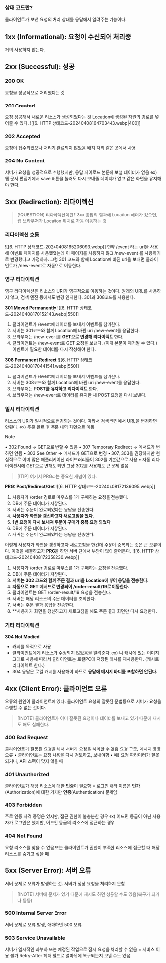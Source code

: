 ### 상태 코드란?
클라이언트가 보낸 요청의 처리 상태를 응답에서 알려주는 기능이다.

## 1xx (Informational): 요청이 수신되어 처리중 
거의 사용하지 않는다.

## 2xx (Successful): 성공
### 200 OK
요청을 성공적으로 처리했다는 것
### 201 Created
요청 성공해서 새로운 리소스가 생성되었다는 것
Location에 생성된 자원의 경로를 넣어줄 수 있다.
![[6. HTTP 상태코드-20240408164703443.webp|400]]

### 202 Accepted
요청이 접수되었으나 처리가 완료되지 않았음
배치 처리 같은 곳에서 사용
### 204 No Content
서버가 요청을 성공적으로 수행했지만, 응답 페이로드 본문에 보낼 데이터가 없음
ex) 웹 문서 편집기에서 save 버튼을 눌러도 다시 보내줄 데이터가 없고 같은 화면을 유지해야 한다.

## 3xx (Redirection): 리다이렉션
> [!QUESTION] 리다이렉션이란?
>  3xx 응답의 결과에 Location 헤더가 있으면, 웹 브라우저가 Location 위치로 자동 이동하는 것

### 리다이렉션 흐름
![[6. HTTP 상태코드-20240408165206093.webp]]
만약 /event 라는 url을 사용해 이벤트 페이지를 사용했었는데 이 페이지를 사용하지 않고 /new-event 를 사용하기로 변경했다고 가정하자.
그럼 301 코드와 함께 Location에 바뀐 url을 보내면 클라이언트가 /new-event로 자동으로 이동한다.

### 영구 리다이렉션
영구 리다이렉션은 리소스의 URI가 영구적으로 이동하는 것이다.
원래의 URL를 사용하지 않고, 검색 엔진 등에서도 변경 인지한다.
301과 308코드를 사용한다.

**301 Moved Permanently**
![[6. HTTP 상태코드-20240408170152143.webp|550]]

1. 클라이언트가 /event에 데이터를 보내서 이벤트를 참가한다.
2. 서버는 301코드와 함께 Location에 바뀐 uri /new-event를 응답한다.
3. 브라우저는 /new-event를 **GET으로 변경해 리다이렉트** 한다.
4. 클라이언트는 /new-event로 GET 요청을 보낸다. (이때 본문이 제거될 수 있다.)
   이벤트에 필요한 데이터를 다시 작성해야 한다.

**308 Permanent Redirect**
![[6. HTTP 상태코드-20240408170441541.webp|550]]
1. 클라이언트가 /event에 데이터를 보내서 이벤트를 참가한다.
2. 서버는 308코드와 함께 Location에 바뀐 uri /new-event를 응답한다.
3. 브라우저는 P**OST를 유지하고 리다이렉트** 한다.
4. 브라우저는 /new-event로 데이터를 유지한 채 POST 요청을 다시 보낸다.

### 일시 리다이렉션
리소스의 URI가 일시적으로 변경되는 것이다.
따라서 검색 엔진에서 URL을 변경하면 안된다.
ex) 주문 완료 후 주문 내역 화면으로 이동 

> [!NOTE]
> • 302 Found -> GET으로 변할 수 있음 
> • 307 Temporary Redirect -> 메서드가 변하면 안됨 
> • 303 See Other -> 메서드가 GET으로 변경
> • 307, 303을 권장하지만 현실적으로 이미 많은 애플리케이션 라이브러리들이 302를 기본값으로 사용 
> • 자동 리다이렉션시에 GET으로 변해도 되면 그냥 302를 사용해도 큰 문제 없음

> [!TIP] 여기서 PRG라는 중요한 개념이 있다.

**PRG: Post/Redirect/Get**
![[6. HTTP 상태코드-20240408172136095.webp]]
1. 사용자가 /order 경로로 마우스를 1개 구매하는 요청을 전송했다.
2. DB에 주문 데이터가 저장된다.
3. 서버는 주문이 완료되었다는 응답을 전송한다.
4. **사용자가 화면을 갱신하고자 새로고침을 했다.**
5. **1번 요청이 다시 보내져 주문이 구매가 중복 요청 되었다.**
6. DB에 주문 데이터가 저장된다.
7. 서버는 주문이 완료되었다는 응답을 전송한다.

이렇게 사용자가 화면을 갱신하고자 새로고침을 한건데 주문이 중복되는 것은 큰 오류이다. 
이것을 해결하고자 **PRG**을 하면 서버 단에서 부담이 많이 줄어든다.
![[6. HTTP 상태코드-20240408172358230.webp]]
1.  사용자가 /order 경로로 마우스를 1개 구매하는 요청을 전송했다.
2. DB에 주문 데이터가 저장된다.
3. **서버는 302 코드와 함께 주문 결과 uri을 Location에 넣어 응답을 전송한다.**
4. **자동으로 GET 메서드로 변경되어 /order-result/19로 이동한다.**
5. 클라이언트는 GET /order-result/19 요청을 전송한다.
6. 서버는 해당 리소스의 주문 데이터를 조회한다.
7. 서버는 주문 결과 응답을 전송한다.
8. **사용자가 화면을 갱신하고자 새로고침을 해도 주문 결과 화면만 다시 요청한다.

### 기타 리다이렉션
**304 Not Modied**
- **캐시**를 목적으로 사용 
- 클라이언트에게 리소스가 수정되지 않았음을 알려준다. ex) 니 캐시에 있는 이미지 그대로 사용해
  따라서 클라이언트는 로컬PC에 저장된 캐시를 재사용한다. (캐시로 리다이렉트 한다.) 
- 304 응답은 로컬 캐시를 사용해야 하므로 **응답에 메시지 바디를 포함하면 안된다.**

## 4xx (Client Error): 클라이언트 오류
오류의 원인이 클라이언트에 있다.
클라이언트 요청의 잘못된 문법등으로 서버가 요청을 수행할 수 없는 것이다.

> [!NOTE] 클라이언트가 이미 잘못된 요청이나 데이터를 보내고 있기 때문에 재시도 해도 실패한다.

### 400 Bad Request
클라이언트가 잘못된 요청을 해서 서버가 요청을 처리할 수 없음
요청 구문, 메시지 등등 오류 
• 클라이언트는 요청 내용을 다시 검토하고, 보내야함 
• 예) 요청 파라미터가 잘못되거나, API 스펙이 맞지 않을 때

### 401 Unauthorized
클라이언트가 해당 리소스에 대한 **인증**이 필요함 = 로그인 해라
이름은 **인가**(Authorization)에 대한 거지만 **인증**(Authentication) 문제임

### 403 Forbidden
주로 인증 자격 증명은 있지만, 접근 권한이 불충분한 경우
ex) 어드민 등급이 아닌 사용자가 로그인은 했지만, 어드민 등급의 리소스에 접근하는 경우

### 404 Not Found
요청 리소스를 찾을 수 없음
또는 클라이언트가 권한이 부족한 리소스에 접근할 때 해당 리소스를 숨기고 싶을 때

## 5xx (Server Error): 서버 오류
서버 문제로 오류가 발생하는 것. 서버가 정상 요청을 처리하지 못함

> [!NOTE] 서버에 문제가 있기 때문에 재시도 하면 성공할 수도 있음(복구가 되거나 등등)

### 500 Internal Server Error
서버 문제로 오류 발생, 애매하면 500 오류

### 503 Service Unavailable
서버가 일시적인 과부하 또는 예정된 작업으로 잠시 요청을 처리할 수 없음 = 서비스 이용 불가
Retry-After 헤더 필드로 얼마뒤에 복구되는지 보낼 수도 있음
